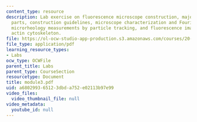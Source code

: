 ```yaml
---
content_type: resource
description: Lab exercise on fluorescence microscope construction, major microscope
  parts, construction guidelines, microscope characterization and Fourier-plane imaging,
  microrheology measurements by particle tracking, and fluorescence imaging of the
  actin cytoskeleton.
file: https://ol-ocw-studio-app-production.s3.amazonaws.com/courses/20-309-biological-engineering-ii-instrumentation-and-measurement-fall-2006/a680299365123dbda752e02113b97e99_module3.pdf
file_type: application/pdf
learning_resource_types:
- Labs
ocw_type: OCWFile
parent_title: Labs
parent_type: CourseSection
resourcetype: Document
title: module3.pdf
uid: a6802993-6512-3dbd-a752-e02113b97e99
video_files:
  video_thumbnail_file: null
video_metadata:
  youtube_id: null
---
```


